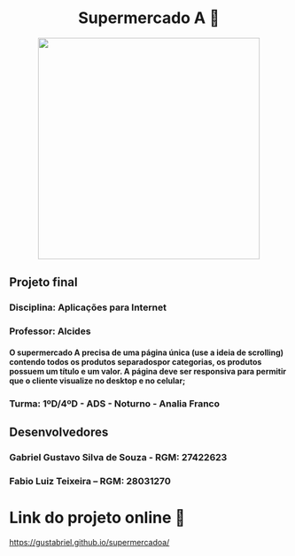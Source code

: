 <span align="center">

#  Supermercado A 🛒

</span>


<div align="center">
<img src="[https://desblogada.files.wordpress.com/2021/05/kaka-cordovil-java-developer-2.gif](https://arquivos.cruzeirodosuleducacional.edu.br/criacao/logos_cruzeiro/img/logo_cruzeiro_online.png)" width="400px" />
</div>

## Projeto final
### Disciplina: Aplicações para Internet
### Professor: Alcides
#### O supermercado A precisa de uma página única (use a ideia de scrolling) contendo todos os produtos separadospor categorias, os produtos possuem um título e um valor. A página deve ser responsiva para permitir que o cliente visualize no desktop e no celular;

### Turma: 1ºD/4ºD - ADS - Noturno - Analia Franco

## Desenvolvedores
### Gabriel Gustavo Silva de Souza - RGM: 27422623
### Fabio Luiz Teixeira            – RGM: 28031270

# Link do projeto online 🔗
https://gustabriel.github.io/supermercadoa/
